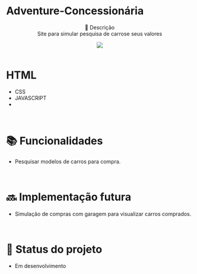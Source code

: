  # Adventure-Concessionária <br> 

<p align="center">
 📝 Descrição <br> 
   Site para simular pesquisa de carrose seus valores <br> 
</p>


<div align="center">
<img src="https://i.ibb.co/0J1jWfg/carros2.png"/>
</div>

 <br> 
 
# HTML
* CSS
* JAVASCRIPT
* 

<br> 

# 📚 Funcionalidades
* Pesquisar modelos de carros para compra.

<br> 

# 🔜 Implementação futura
* Simulação de compras com garagem para visualizar carros comprados.

<br> 

# 🎯 Status do projeto
* Em desenvolvimento

